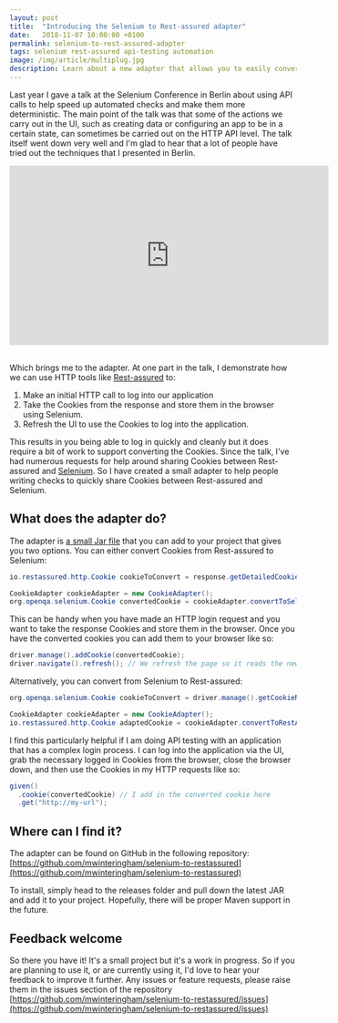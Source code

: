 ```yaml
---
layout: post
title:  "Introducing the Selenium to Rest-assured adapter"
date:   2018-11-07 10:00:00 +0100
permalink: selenium-to-rest-assured-adapter
tags: selenium rest-assured api-testing automation
image: /img/article/multiplug.jpg
description: Learn about a new adapter that allows you to easily convert Cookies between Selenium and Rest-assured
---
```


Last year I gave a talk at the Selenium Conference in Berlin about using API calls to help speed up automated checks and make them more deterministic. The main point of the talk was that some of the actions we carry out in the UI, such as creating data or configuring an app to be in a certain state, can sometimes be carried out on the HTTP API level. The talk itself went down very well and I'm glad to hear that a lot of people have tried out the techniques that I presented in Berlin.

<iframe width="560" height="315" style="display:block;  margin: 0 auto;"  src="https://www.youtube.com/embed/ugAlCZBMOvM" frameborder="0" allow="accelerometer; autoplay; encrypted-media; gyroscope; picture-in-picture" allowfullscreen></iframe>
<br />

Which brings me to the adapter. At one part in the talk, I demonstrate how we can use HTTP tools like [Rest-assured](http://rest-assured.io/) to:
1. Make an initial HTTP call to log into our application
2. Take the Cookies from the response and store them in the browser using Selenium.
3. Refresh the UI to use the Cookies to log into the application.

This results in you being able to log in quickly and cleanly but it does require a bit of work to support converting the Cookies. Since the talk, I've had numerous requests for help around sharing Cookies between Rest-assured and [Selenium](https://www.seleniumhq.org/). So I have created a small adapter to help people writing checks to quickly share Cookies between Rest-assured and Selenium.

## What does the adapter do?
The adapter is [a small Jar file](https://github.com/mwinteringham/selenium-to-restassured/releases) that you can add to your project that gives you two options. You can either convert Cookies from Rest-assured to Selenium:

```java
io.restassured.http.Cookie cookieToConvert = response.getDetailedCookie("COOKIE NAME")

CookieAdapter cookieAdapter = new CookieAdapter();
org.openqa.selenium.Cookie convertedCookie = cookieAdapter.convertToSelenium(cookieToConvert);
```

This can be handy when you have made an HTTP login request and you want to take the response Cookies and store them in the browser. Once you have the converted cookies you can add them to your browser like so:

```java
driver.manage().addCookie(convertedCookie);
driver.navigate().refresh(); // We refresh the page so it reads the newly added cookies
```

Alternatively, you can convert from Selenium to Rest-assured:

```java
org.openqa.selenium.Cookie cookieToConvert = driver.manage().getCookieNamed("COOKIE NAME");

CookieAdapter cookieAdapter = new CookieAdapter();
io.restassured.http.Cookie adaptedCookie = cookieAdapter.convertToRestAssured(seleniumCookie);
```

I find this particularly helpful if I am doing API testing with an application that has a complex login process. I can log into the application via the UI, grab the necessary logged in Cookies from the browser, close the browser down, and then use the Cookies in my HTTP requests like so:

```java
given()
  .cookie(convertedCookie) // I add in the converted cookie here
  .get("http://my-url");
```

## Where can I find it?

The adapter can be found on GitHub in the following repository: [https://github.com/mwinteringham/selenium-to-restassured](https://github.com/mwinteringham/selenium-to-restassured)

To install, simply head to the releases folder and pull down the latest JAR and add it to your project. Hopefully, there will be proper Maven support in the future.

## Feedback welcome

So there you have it! It's a small project but it's a work in progress. So if you are planning to use it, or are currently using it, I'd love to hear your feedback to improve it further. Any issues or feature requests, please raise them in the issues section of the repository [https://github.com/mwinteringham/selenium-to-restassured/issues](https://github.com/mwinteringham/selenium-to-restassured/issues)